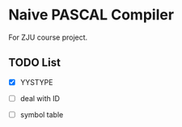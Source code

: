 # Naive PASCAL Compiler

For ZJU course project.

## TODO List

- [X] YYSTYPE

- [ ] deal with ID

- [ ] symbol table
